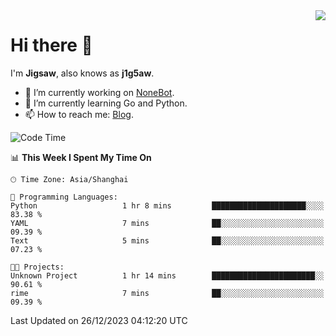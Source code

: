 <a href="#">
  <img align="right" src="https://github-readme-stats.vercel.app/api?username=j1g5awi&count_private=true&show_icons=true&title_color=80070B&text_color=B3B3B3&bg_color=212121&icon_color=80070B" />
</a>

# Hi there 👋

I'm **Jigsaw**, also knows as **j1g5aw**.

- 🔭 I’m currently working on [NoneBot](https://github.com/nonebot).
- 🌱 I’m currently learning Go and Python.
- 📫 How to reach me: [Blog](https://blog.maddestroyer.xyz/).

<!--START_SECTION:waka-->
![Code Time](http://img.shields.io/badge/Code%20Time-1%2C334%20hrs%2023%20mins-blue)

📊 **This Week I Spent My Time On** 

```text
🕑︎ Time Zone: Asia/Shanghai

💬 Programming Languages: 
Python                   1 hr 8 mins         █████████████████████░░░░   83.38 % 
YAML                     7 mins              ██░░░░░░░░░░░░░░░░░░░░░░░   09.39 % 
Text                     5 mins              ██░░░░░░░░░░░░░░░░░░░░░░░   07.23 % 

🐱‍💻 Projects: 
Unknown Project          1 hr 14 mins        ███████████████████████░░   90.61 % 
rime                     7 mins              ██░░░░░░░░░░░░░░░░░░░░░░░   09.39 % 
```


 Last Updated on 26/12/2023 04:12:20 UTC
<!--END_SECTION:waka-->
